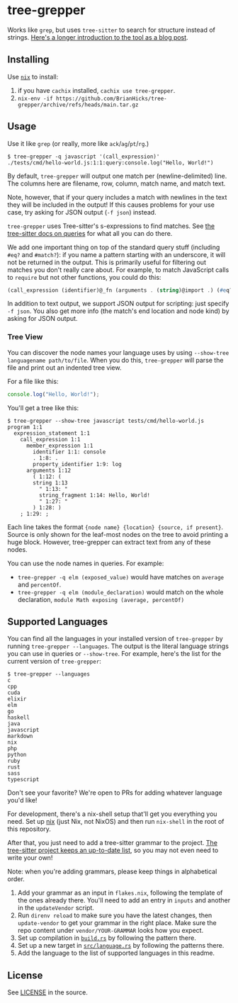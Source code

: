 # tree-grepper

Works like `grep`, but uses `tree-sitter` to search for structure instead of strings.
[Here's a longer introduction to the tool as a blog post](https://bytes.zone/posts/tree-grepper/).

## Installing

Use [`nix`](https://nixos.org/download.html) to install:

1. if you have `cachix` installed, `cachix use tree-grepper`.
2. `nix-env -if https://github.com/BrianHicks/tree-grepper/archive/refs/heads/main.tar.gz`

## Usage

Use it like `grep` (or really, more like `ack`/`ag`/`pt`/`rg`.)

```console
$ tree-grepper -q javascript '(call_expression)'
./tests/cmd/hello-world.js:1:1:query:console.log("Hello, World!")

```

By default, `tree-grepper` will output one match per (newline-delimited) line.
The columns here are filename, row, column, match name, and match text.

Note, however, that if your query includes a match with newlines in the text they will be included in the output!
If this causes problems for your use case, try asking for JSON output (`-f json`) instead.

`tree-grepper` uses Tree-sitter's s-expressions to find matches.
See [the tree-sitter docs on queries](https://tree-sitter.github.io/tree-sitter/using-parsers#pattern-matching-with-queries) for what all you can do there.

We add one important thing on top of the standard query stuff (including `#eq?` and `#match?`): if you name a pattern starting with an underscore, it will not be returned in the output.
This is primarily useful for filtering out matches you don't really care about.
For example, to match JavaScript calls to `require` but not other functions, you could do this:

```scheme
(call_expression (identifier)@_fn (arguments . (string)@import .) (#eq? @_fn require))
```

In addition to text output, we support JSON output for scripting: just  specify `-f json`.
You also get more info (the match's end location and node kind) by asking for JSON output.

### Tree View

You can discover the node names your language uses by using `--show-tree languagename path/to/file`.
When you do this, `tree-grepper` will parse the file and print out an indented tree view.

For a file like this:

```javascript
console.log("Hello, World!");
```

You'll get a tree like this:

```console
$ tree-grepper --show-tree javascript tests/cmd/hello-world.js
program 1:1
  expression_statement 1:1
    call_expression 1:1
      member_expression 1:1
        identifier 1:1: console
        . 1:8: .
        property_identifier 1:9: log
      arguments 1:12
        ( 1:12: (
        string 1:13
          " 1:13: "
          string_fragment 1:14: Hello, World!
          " 1:27: "
        ) 1:28: )
    ; 1:29: ;

```

Each line takes the format `{node name} {location} {source, if present}`.
Source is only shown for the leaf-most nodes on the tree to avoid printing a huge block.
However, tree-grepper can extract text from any of these nodes.

You can use the node names in queries.
For example:

- `tree-grepper -q elm (exposed_value)` would have matches on `average` and `percentOf`.
- `tree-grepper -q elm (module_declaration)` would match on the whole declaration, `module Math exposing (average, percentOf)`

## Supported Languages

You can find all the languages in your installed version of `tree-grepper` by running `tree-grepper --languages`.
The output is the literal language strings you can use in queries or `--show-tree`.
For example, here's the list for the current version of `tree-grepper`:

```console
$ tree-grepper --languages
c
cpp
cuda
elixir
elm
go
haskell
java
javascript
markdown
nix
php
python
ruby
rust
sass
typescript

```

Don't see your favorite?
We're open to PRs for adding whatever language you'd like!

For development, there's a nix-shell setup that'll get you everything you need.
Set up [nix](https://nixos.org/download.html) (just Nix, not NixOS) and then run `nix-shell` in the root of this repository.

After that, you just need to add a tree-sitter grammar to the project.
[The tree-sitter project keeps an up-to-date list](https://tree-sitter.github.io/tree-sitter/), so you may not even need to write your own!

Note: when you're adding grammars, please keep things in alphabetical order.

1. Add your grammar as an input in `flakes.nix`, following the template of the ones already there.
   You'll need to add an entry in `inputs` and another in the `updateVendor` script.
2. Run `direnv reload` to make sure you have the latest changes, then `update-vendor` to get your grammar in the right place.
   Make sure the repo content under `vendor/YOUR-GRAMMAR` looks how you expect.
3. Set up compilation in [`build.rs`](./build.rs) by following the pattern there.
4. Set up a new target in [`src/language.rs`](./src/language.rs) by following the patterns there.
5. Add the language to the list of supported languages in this readme.

## License

See [LICENSE](./LICENSE) in the source.
